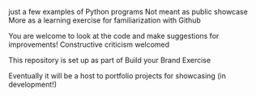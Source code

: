 just a few examples of Python programs
Not meant as public showcase
More as a learning exercise for familiarization with Github

You are welcome to look at the code and make suggestions for improvements!
Constructive criticism welcomed

This repository is set up as part of Build your Brand Exercise

Eventually it will be a host to portfolio projects for showcasing (in development!)
